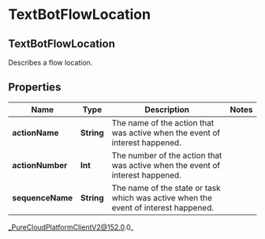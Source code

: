 # TextBotFlowLocation

## TextBotFlowLocation
Describes a flow location.

## Properties

|Name | Type | Description | Notes|
|------------ | ------------- | ------------- | -------------|
| **actionName** | **String** | The name of the action that was active when the event of interest happened. | |
| **actionNumber** | **Int** | The number of the action that was active when the event of interest happened. | |
| **sequenceName** | **String** | The name of the state or task which was active when the event of interest happened. | |



_PureCloudPlatformClientV2@152.0.0_
